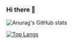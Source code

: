 ### Hi there 👋

<!--
**gmillio/gmillio** is a ✨ _special_ ✨ repository because its `README.md` (this file) appears on your GitHub profile.

Here are some ideas to get you started:

- 🔭 I’m currently working on ...
- 🌱 I’m currently learning ...
- 👯 I’m looking to collaborate on ...
- 🤔 I’m looking for help with ...
- 💬 Ask me about ...
- 📫 How to reach me: ...
- 😄 Pronouns: ...
- ⚡ Fun fact: ...
-->


![Anurag's GitHub stats](https://github-readme-stats.gmillio.vercel.app/api?username=gmillio&show_icons=true&bg_color=DEG,fe5b13,ff5ad8&hide_border=true&text_color=ffffff&title_color=ffffff&icon_color=ffffff)

[![Top Langs](https://github-readme-stats.gmillio.vercel.app/api/top-langs/?username=gmillio&langs_count=8&bg_color=DEG,fe5b13,ff5ad8&hide_border=true&text_color=ffffff&title_color=ffffff&icon_color=ffffff)](https://github.com/gmillio/github-readme-stats) 
 



